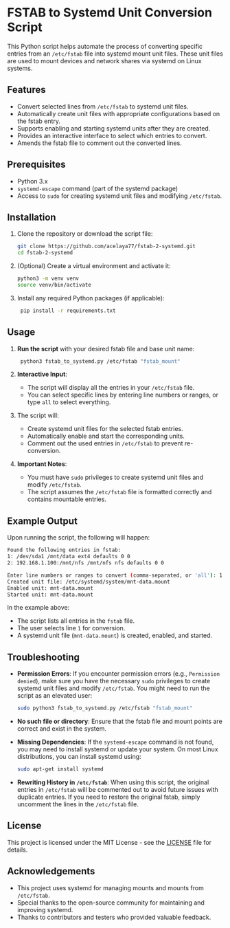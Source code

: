 # FSTAB to Systemd Unit Conversion Script

This Python script helps automate the process of converting specific entries from an `/etc/fstab` file into systemd mount unit files. These unit files are used to mount devices and network shares via systemd on Linux systems.

## Features

- Convert selected lines from `/etc/fstab` to systemd unit files.
- Automatically create unit files with appropriate configurations based on the fstab entry.
- Supports enabling and starting systemd units after they are created.
- Provides an interactive interface to select which entries to convert.
- Amends the fstab file to comment out the converted lines.

## Prerequisites

- Python 3.x
- `systemd-escape` command (part of the systemd package)
- Access to `sudo` for creating systemd unit files and modifying `/etc/fstab`.

## Installation

1. Clone the repository or download the script file:

   ```bash
   git clone https://github.com/acelaya77/fstab-2-systemd.git
   cd fstab-2-systemd
   ```

2. (Optional) Create a virtual environment and activate it:

   ```bash
   python3 -m venv venv
   source venv/bin/activate
   ```

3. Install any required Python packages (if applicable):

   ```bash
    pip install -r requirements.txt
   ```

## Usage

1. **Run the script** with your desired fstab file and base unit name:

   ```bash
    python3 fstab_to_systemd.py /etc/fstab "fstab_mount"
   ```

2. **Interactive Input**:

   - The script will display all the entries in your `/etc/fstab` file.
   - You can select specific lines by entering line numbers or ranges, or type `all` to select everything.

3. The script will:

   - Create systemd unit files for the selected fstab entries.
   - Automatically enable and start the corresponding units.
   - Comment out the used entries in `/etc/fstab` to prevent re-conversion.

4. **Important Notes**:
   - You must have `sudo` privileges to create systemd unit files and modify `/etc/fstab`.
   - The script assumes the `/etc/fstab` file is formatted correctly and contains mountable entries.

## Example Output

Upon running the script, the following will happen:

```bash
Found the following entries in fstab:
1: /dev/sda1 /mnt/data ext4 defaults 0 0
2: 192.168.1.100:/mnt/nfs /mnt/nfs nfs defaults 0 0

Enter line numbers or ranges to convert (comma-separated, or 'all'): 1
Created unit file: /etc/systemd/system/mnt-data.mount
Enabled unit: mnt-data.mount
Started unit: mnt-data.mount
```

In the example above:

- The script lists all entries in the `fstab` file.
- The user selects line `1` for conversion.
- A systemd unit file (`mnt-data.mount`) is created, enabled, and started.

## Troubleshooting

- **Permission Errors**: If you encounter permission errors (e.g., `Permission denied`), make sure you have the necessary `sudo` privileges to create systemd unit files and modify `/etc/fstab`. You might need to run the script as an elevated user:

  ```bash
  sudo python3 fstab_to_systemd.py /etc/fstab "fstab_mount"
  ```

- **No such file or directory**: Ensure that the fstab file and mount points are correct and exist in the system.

- **Missing Dependencies**: If the `systemd-escape` command is not found, you may need to install systemd or update your system. On most Linux distributions, you can install systemd using:

  ```bash
  sudo apt-get install systemd
  ```

- **Rewriting History in `/etc/fstab`**: When using this script, the original entries in `/etc/fstab` will be commented out to avoid future issues with duplicate entries. If you need to restore the original fstab, simply uncomment the lines in the `/etc/fstab` file.

## License

This project is licensed under the MIT License - see the [LICENSE](https://opensource.org/licenses/MIT) file for details.

## Acknowledgements

- This project uses systemd for managing mounts and mounts from `/etc/fstab`.
- Special thanks to the open-source community for maintaining and improving systemd.
- Thanks to contributors and testers who provided valuable feedback.
